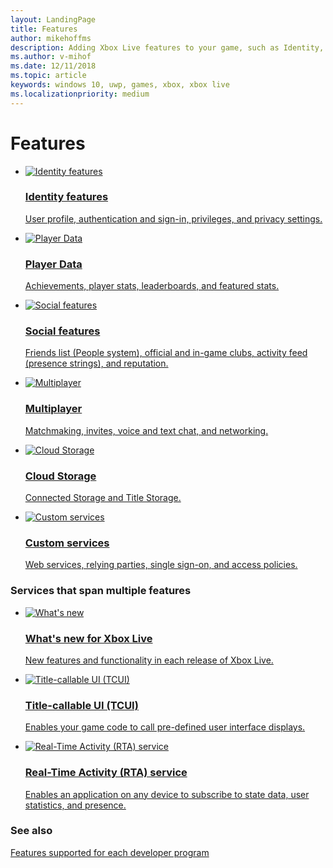 ```yaml
---
layout: LandingPage
title: Features
author: mikehoffms
description: Adding Xbox Live features to your game, such as Identity, Social features, Achievements, Cloud Storage, and Multiplayer features; and configuring Custom services to use Xbox Live.
ms.author: v-mihof
ms.date: 12/11/2018
ms.topic: article
keywords: windows 10, uwp, games, xbox, xbox live
ms.localizationpriority: medium
---
```


<h1>Features</h1>

<ul class="cardsF panelContent cols cols2">
    <li>
        <a href="identity/identity_nav.md">
            <div class="cardSize">
                <div class="cardPadding">
                    <div class="card">
                        <div class="cardImageOuter">
                            <div class="cardImage">
                                <img src="https://docs.microsoft.com/media/common/i_account-management.svg" alt="Identity features"/>
                            </div>
                        </div>
                        <div class="cardText">
                            <h3>Identity features</h3>
                            <p>User profile, authentication and sign-in, privileges, and privacy settings.</p>
                        </div>
                    </div>
                </div>
            </div>
        </a>
    </li>
    <li>
        <a href="player-data/live-playerdata-nav.md">
            <div class="cardSize">
                <div class="cardPadding">
                    <div class="card">
                        <div class="cardImageOuter">
                            <div class="cardImage">
                                <img src="https://docs.microsoft.com/media/common/i_common-data-service.svg" alt="Player Data"/>
                            </div>
                        </div>
                        <div class="cardText">
                            <h3>Player Data</h3>
                            <p>Achievements, player stats, leaderboards, and featured stats.</p>
                        </div>
                    </div>
                </div>
            </div>
        </a>
    </li>
    <li>
        <a href="../social-platform/social-platform_nav.md">
            <div class="cardSize">
                <div class="cardPadding">
                    <div class="card">
                        <div class="cardImageOuter">
                            <div class="cardImage">
                                <img src="https://docs.microsoft.com/media/common/i_configure-teams.svg" alt="Social features"/>
                            </div>
                        </div>
                        <div class="cardText">
                            <h3>Social features</h3>
                            <p>Friends list (People system), official and in-game clubs, activity feed (presence strings), and reputation.</p>
                        </div>
                    </div>
                </div>
            </div>
        </a>
    </li>
    <li>
        <a href="multiplayer/live-multiplayer-nav.md">
            <div class="cardSize">
                <div class="cardPadding">
                    <div class="card">
                        <div class="cardImageOuter">
                            <div class="cardImage">
                                <img src="https://docs.microsoft.com/media/common/i_share.svg" alt="Multiplayer"/>
                            </div>
                        </div>
                        <div class="cardText">
                            <h3>Multiplayer</h3>
                            <p>Matchmaking, invites, voice and text chat, and networking.</p>
                        </div>
                    </div>
                </div>
            </div>
        </a>
    </li>
    <li>
        <a href="../storage-platform/cloud-storage_nav.md">
            <div class="cardSize">
                <div class="cardPadding">
                    <div class="card">
                        <div class="cardImageOuter">
                            <div class="cardImage">
                                <img src="https://docs.microsoft.com/media/common/i_data-gateway.svg" alt="Cloud Storage"/>
                            </div>
                        </div>
                        <div class="cardText">
                            <h3>Cloud Storage</h3>
                            <p>Connected Storage and Title Storage.</p>
                        </div>
                    </div>
                </div>
            </div>
        </a>
    </li>
    <li>
        <a href="external-services/external-services_nav.md">
            <div class="cardSize">
                <div class="cardPadding">
                    <div class="card">
                        <div class="cardImageOuter">
                            <div class="cardImage">
                                <img src="https://docs.microsoft.com/media/common/i_service-hooks.svg" alt="Custom services"/>
                            </div>
                        </div>
                        <div class="cardText">
                            <h3>Custom services</h3>
                            <p>Web services, relying parties, single sign-on, and access policies.</p>
                        </div>
                    </div>
                </div>
            </div>
        </a>
    </li>
</ul>


<h3>Services that span multiple features</h3>

<ul class="cardsF panelContent cols cols2">
    <li>
        <a href="../whats-new/whats-new.md">
            <div class="cardSize">
                <div class="cardPadding">
                    <div class="card">
                        <div class="cardImageOuter">
                            <div class="cardImage">
                                <img src="https://docs.microsoft.com/media/common/i_whats-new.svg" alt="What's new"/>
                            </div>
                        </div>
                        <div class="cardText">
                            <h3>What's new for Xbox Live</h3>
                            <p>New features and functionality in each release of Xbox Live.</p>
                        </div>
                    </div>
                </div>
            </div>
        </a>
    </li>
    <li>
        <a href="tcui/tcui_nav.md">
            <div class="cardSize">
                <div class="cardPadding">
                    <div class="card">
                        <div class="cardImageOuter">
                            <div class="cardImage">
                                <img src="https://docs.microsoft.com/media/common/i_form.svg" alt="Title-callable UI (TCUI)"/>
                            </div>
                        </div>
                        <div class="cardText">
                            <h3>Title-callable UI (TCUI)</h3>
                            <p>Enables your game code to call pre-defined user interface displays.</p>
                        </div>
                    </div>
                </div>
            </div>
        </a>
    </li>
    <li>
        <a href="../real-time-activity-service/real-time-activity-service_nav.md">
            <div class="cardSize">
                <div class="cardPadding">
                    <div class="card">
                        <div class="cardImageOuter">
                            <div class="cardImage">
                                <img src="https://docs.microsoft.com/media/common/i_alert.svg" alt="Real-Time Activity (RTA) service"/>
                            </div>
                        </div>
                        <div class="cardText">
                            <h3>Real-Time Activity (RTA) service</h3>
                            <p>Enables an application on any device to subscribe to state data, user statistics, and presence.</p>
                        </div>
                    </div>
                </div>
            </div>
        </a>
    </li>
</ul>


### See also

[Features supported for each developer program](../get-started/join-dev-program/feature-comparison-table.md)

